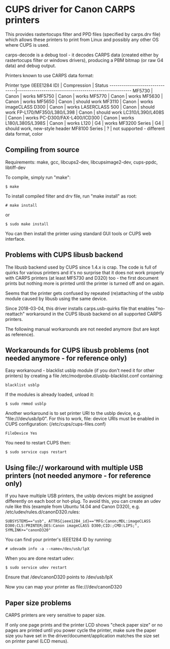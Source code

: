 CUPS driver for Canon CARPS printers
====================================

This provides rastertocups filter and PPD files (specified by carps.drv file) which
allows these printers to print from Linux and possibly any other OS where CUPS is used.

carps-decode is a debug tool - it decodes CARPS data (created either by rastertocups
filter or windows drivers), producing a PBM bitmap (or raw G4 data) and debug output.

Printers known to use CARPS data format:

Printer type (IEEE1284 ID)	| Compression	| Status
--------------------------------|--------------------------------------------------------
MF5730				| Canon		| works
MF5750				| Canon		| works
MF5770				| Canon		| works
MF5630				| Canon		| works
MF5650				| Canon		| should work
MF3110				| Canon		| works
imageCLASS D300			| Canon		| works
LASERCLASS 500			| Canon		| should work
FP-L170/MF350/L380/L398		| Canon		| should work
LC310/L390/L408S		| Canon		| works
PC-D300/FAX-L400/ICD300		| Canon		| works
L180/L380S/L398S		| Canon		| works
L120				| G4		| works
MF3200 Series			| G4		| should work, new-style header
MF8100 Series			| ?		| not supported - different data format, color

Compiling from source
---------------------
Requirements: make, gcc, libcups2-dev, libcupsimage2-dev, cups-ppdc, libtiff-dev

To compile, simply run "make":

    $ make

To install compiled filter and drv file, run "make install" as root:

    # make install

or

    $ sudo make install

You can then install the printer using standard GUI tools or CUPS web interface.


Problems with CUPS libusb backend
---------------------------------
The libusb backend used by CUPS since 1.4.x is crap. The code is full of quirks for
various printers and it's no surprise that it does not work properly with CARPS printers
(at least MF5730 and D320) too - the first document prints but nothing more is printed until the
printer is turned off and on again.

Seems that the printer gets confused by repeated (re)attaching of the usblp module caused by libusb using the same device.

Since 2018-03-04, this driver installs carps.usb-quirks file that enables "no-reattach" workaround in the CUPS libusb backend on all supported CARPS printers.

The following manual workarounds are not needed anymore (but are kept as reference).

Workarounds for CUPS libusb problems (not needed anymore - for reference only)
------------------------------------------------------------------------------
Easy workaround - blacklist usblp module (if you don't need it for other printers) by creating a file /etc/modprobe.d/usblp-blacklist.conf containing:

    blacklist usblp

If the modules is already loaded, unload it:

    $ sudo rmmod usblp

Another workaround is to set printer URI to the usblp device, e.g. "file:///dev/usb/lp0".
For this to work, file: device URIs must be enabled in CUPS configuration:
(/etc/cups/cups-files.conf)

    FileDevice Yes

You need to restart CUPS then:

    $ sudo service cups restart


Using file:// workaround with multiple USB printers (not needed anymore - for reference only)
---------------------------------------------------------------------------------------------
If you have multiple USB printers, the usblp devices might be assigned differently on each boot or hot-plug.
To avoid this, you can create an udev rule like this (example from Ubuntu 14.04 and Canon D320),
e.g. /etc/udev/rules.d/canonD320.rules:

    SUBSYSTEMS=="usb", ATTRS{ieee1284_id}=="MFG:Canon;MDL:imageCLASS D300;CLS:PRINTER;DES:Canon imageCLASS D300;CID:;CMD:LIPS;", SYMLINK+="canonD320"


You can find your printer's IEEE1284 ID by running:

    # udevadm info -a --name=/dev/usb/lpX

When you are done restart udev:

    $ sudo service udev restart

Ensure that /dev/canonD320 points to /dev/usb/lpX

Now you can map your printer as file:///dev/canonD320

Paper size problems
-------------------
CARPS printers are very sensitive to paper size.

If only one page prints and the printer LCD shows "check paper size" or no pages are printed until you power cycle the printer, make sure the paper size you have set in the driver/document/application matches the size set on printer panel (LCD menus).
